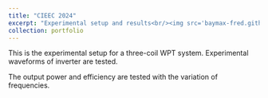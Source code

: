 ```yaml
---
title: "CIEEC 2024"
excerpt: "Experimental setup and results<br/><img src='baymax-fred.github.io/fredfangzf.github.io/images/CIEEC_exp.png'>"
collection: portfolio
---
```


This is the experimental setup for a three-coil WPT system. Experimental waveforms of inverter are tested.

The output power and efficiency are tested with the variation of frequencies.

